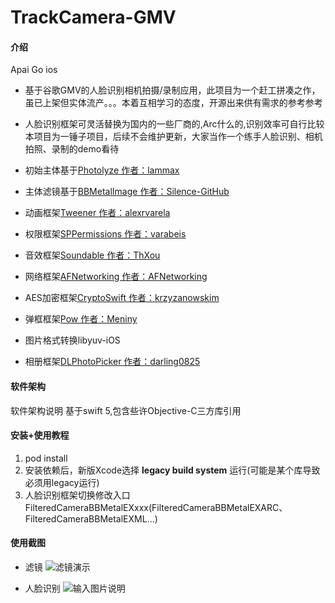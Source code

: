 # TrackCamera-GMV

#### 介绍
Apai Go ios
- 基于谷歌GMV的人脸识别相机拍摄/录制应用，此项目为一个赶工拼凑之作，虽已上架但实体流产。。。本着互相学习的态度，开源出来供有需求的参考参考

- 人脸识别框架可灵活替换为国内的一些厂商的,Arc什么的,识别效率可自行比较
本项目为一锤子项目，后续不会维护更新，大家当作一个练手人脸识别、相机拍照、录制的demo看待

- 初始主体基于[Photolyze 作者：lammax](https://github.com/lammax/Photolyze.git) 
- 主体滤镜基于[BBMetalImage 作者：Silence-GitHub](https://github.com/Silence-GitHub/BBMetalImage.git)
- 动画框架[Tweener 作者：alexrvarela](https://github.com/alexrvarela/SwiftTweener.git)
- 权限框架[SPPermissions 作者：varabeis](https://github.com/varabeis/SPPermissions.git)
- 音效框架[Soundable 作者：ThXou](https://github.com/ThXou/Soundable.git)
- 网络框架[AFNetworking 作者：AFNetworking](https://github.com/AFNetworking/AFNetworking.git)
- AES加密框架[CryptoSwift 作者：krzyzanowskim](https://github.com/krzyzanowskim/CryptoSwift.git)
- 弹框框架[Pow 作者：Meniny](https://github.com/Meniny/Pow.git)
- 图片格式转换libyuv-iOS 
- 相册框架[DLPhotoPicker 作者：darling0825](https://github.com/darling0825/DLPhotoPicker.git)

#### 软件架构
软件架构说明
基于swift 5,包含些许Objective-C三方库引用

#### 安装+使用教程

1.  pod install
2.  安装依赖后，新版Xcode选择 **legacy build system** 运行(可能是某个库导致必须用legacy运行)
3. 人脸识别框架切换修改入口FilteredCameraBBMetalEXxxx(FilteredCameraBBMetalEXARC、FilteredCameraBBMetalEXML...)


#### 使用截图
- 滤镜
![滤镜演示](https://images.gitee.com/uploads/images/2021/0316/115109_34bc1f5a_798938.gif "app-demo1.gif")

- 人脸识别
![输入图片说明](https://images.gitee.com/uploads/images/2021/0316/120406_3707dd64_798938.gif "ezgif.com-gif-maker.gif")
